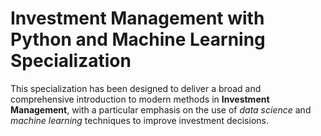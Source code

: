 # Investment Management with Python and Machine Learning Specialization

This specialization has been designed to deliver a broad and comprehensive introduction to modern methods in **Investment Management**, with a particular emphasis on the use of *data science* and *machine learning* techniques to improve investment decisions.
